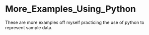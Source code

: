 # More_Examples_Using_Python
These are more examples off myself practicing the use of python to represent sample data. 
